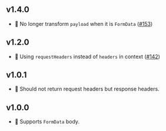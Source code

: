 ## v1.4.0

-   🐛 No longer transform `payload` when it is `FormData` ([#153](https://github.com/fanhaoyuan/fatcher/pull/153))

## v1.2.0

-   🔧 Using `requestHeaders` instead of `headers` in context ([#142](https://github.com/fanhaoyuan/fatcher/pull/142))

## v1.0.1

-   🐛 Should not return request headers but response headers.

## v1.0.0

-   🚀 Supports `FormData` body.
